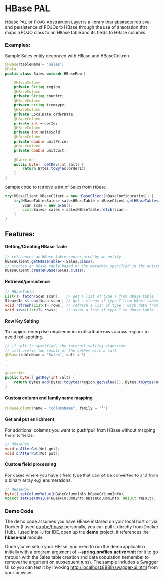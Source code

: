 # HBase PAL
HBase PAL or POJO Abstraction Layer is a library that abstracts retrieval and persistence of POJOs to HBase through the use of annotation that maps a POJO class to an HBase table and its fields to HBase columns.
### Examples:
Sample Sales entity decorated with HBase and HBaseColumn
```java
@HBase(tableName = "Sales")
@Data
public class Sales extends HBaseRow {

    @HBaseColumn
    private String region;
    @HBaseColumn
    private String country;
    @HBaseColumn
    private String itemType;
    @HBaseColumn
    private LocalDate orderDate;
    @HBaseColumn
    private int orderId;
    @HBaseColumn
    private int unitsSold;
    @HBaseColumn
    private double unitPrice;
    @HBaseColumn
    private double unitCost;
    
    @Override
    public byte[] getKey(int salt) {
        return Bytes.toBytes(orderId);
    }
}
```
Sample code to retrieve a list of Sales from HBase
```java
try(HBaseClient hBaseClient = new HBaseClient(hBaseConfiguration)) {
    try(HBaseTable<Sales> salesHBaseTable = hBaseClient.getHBaseTable<>(Sales.class)) {
        Scan scan = new Scan();
        List<Sales> sales = salesHBaseTable.fetch(scan);
    }
}
```
## Features:
#### Getting/Creating HBase Table
```java
// references an HBase table represented by an entity
hBaseClient.getHBaseTable<>(Sales.class); 
// creates an HBase table based on the metadata specified in the entity
hBaseClient.createHBase(Sales.class); 
```
#### Retrieval/persistence
```java
// HBaseTable
List<T> fetch(Scan scan);   // get a list of type T from HBase table
Steam<T> stream(Scan scan); // get a stream of type T from HBase table
void refresh(List<T> rows); // refresh a list of type T with data from HBase table
void save(List<T> rows);    // saves a list of type T to HBase table
```
#### Row Key Salting
To support enterprise requirements to distribute rows across regions to avoid hot-spotting.
```java
// if salt is specified, the internal salting algorithm
// will prefix the result of the getKey with a salt
@HBase(tableName = "Sales", salt = 8)
.
.
.
@Override
public byte[] getKey(int salt) {
    return Bytes.add(Bytes.toBytes(region.getValue()), Bytes.toBytes(orderId));
}

```
#### Custom column and family name mapping 
```java
@HbaseColumn(name = "columnName", family = "f")
```
#### Get and put enrichment
For additional columns you want to push/pull from HBase without mapping them to fields.
```java
// HBaseRow
void onAfterGet(Get get);
void onAfterPut(Put put);
```
#### Custom field processing
For cases where you have a field type that cannot be converted to and from a binary array e.g. enumerations.
```java
// HBaseRow
byte[] setColumnValue(HBaseColumnInfo hBaseColumnInfo);
Object setFieldValue(HBaseColumnInfo hBaseColumnInfo, Result result);
```
### Demo Code
The demo code assumes you have HBase installed on your local host or via Docker (I used <a href="https://github.com/dajobe/hbase-docker" target="_blank">dajobe/hbase</a> personally, you can pull it directly from Docker Hub).  I used IntelliJ for IDE, open up the **demo** project, it references the **hbase-pal** module.

Once you've setup your HBase, you need to run the demo application initially with a program argument of **--spring.profiles.active=init** for it to go through with the Sales table creation and data population (remember to remove the argument on subsequent runs). The sample includes a Swagger UI so you can test it by invoking <a href="http://localhost:8888/swagger-ui.html" target="_blank">http://localhost:8888/swagger-ui.html</a> from your browser.
